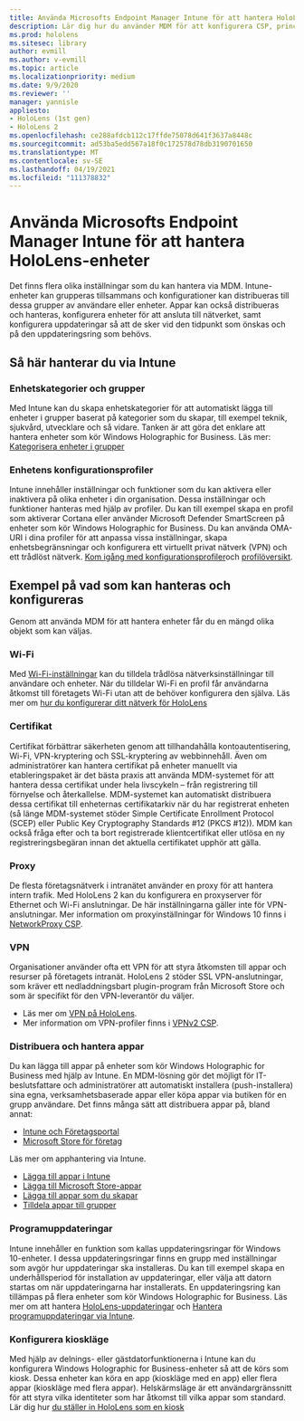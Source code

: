 ```yaml
---
title: Använda Microsofts Endpoint Manager Intune för att hantera HoloLens-enheter
description: Lär dig hur du använder MDM för att konfigurera CSP, princip och hantera HoloLens Mixed Reality-enheter i stor skala med Intune.
ms.prod: hololens
ms.sitesec: library
author: evmill
ms.author: v-evmill
ms.topic: article
ms.localizationpriority: medium
ms.date: 9/9/2020
ms.reviewer: ''
manager: yannisle
appliesto:
- HoloLens (1st gen)
- HoloLens 2
ms.openlocfilehash: ce288afdcb112c17ffde75078d641f3637a8448c
ms.sourcegitcommit: ad53ba5edd567a18f0c172578d78db3190701650
ms.translationtype: MT
ms.contentlocale: sv-SE
ms.lasthandoff: 04/19/2021
ms.locfileid: "111378832"
---
```

# <a name="using-microsofts-endpoint-manager-intune-to-manage-hololens-devices"></a>Använda Microsofts Endpoint Manager Intune för att hantera HoloLens-enheter

Det finns flera olika inställningar som du kan hantera via MDM. Intune-enheter kan grupperas tillsammans och konfigurationer kan distribueras till dessa grupper av användare eller enheter. Appar kan också distribueras och hanteras, konfigurera enheter för att ansluta till nätverket, samt konfigurera uppdateringar så att de sker vid den tidpunkt som önskas och på den uppdateringsring som behövs. 

## <a name="how-to-manage-via-intune"></a>Så här hanterar du via Intune

### <a name="device-categories-and-groups"></a>Enhetskategorier och grupper
Med Intune kan du skapa enhetskategorier för att automatiskt lägga till enheter i grupper baserat på kategorier som du skapar, till exempel teknik, sjukvård, utvecklare och så vidare. Tanken är att göra det enklare att hantera enheter som kör Windows Holographic for Business.
Läs mer: [Kategorisera enheter i grupper](https://docs.microsoft.com/mem/intune/enrollment/device-group-mapping)

### <a name="device-configuration-profiles"></a>Enhetens konfigurationsprofiler
Intune innehåller inställningar och funktioner som du kan aktivera eller inaktivera på olika enheter i din organisation. Dessa inställningar och funktioner hanteras med hjälp av profiler. Du kan till exempel skapa en profil som aktiverar Cortana eller använder Microsoft Defender SmartScreen på enheter som kör Windows Holographic for Business.
Du kan använda OMA-URI i dina profiler för att anpassa vissa inställningar, skapa enhetsbegränsningar och konfigurera ett virtuellt privat nätverk (VPN) och ett trådlöst nätverk.
[Kom igång med konfigurationsprofiler](https://docs.microsoft.com/mem/intune/configuration/device-profiles)och [profilöversikt](https://docs.microsoft.com/mem/intune/configuration/device-profile-create).

## <a name="examples-of-what-can-be-managed-and-configured"></a>Exempel på vad som kan hanteras och konfigureras

Genom att använda MDM för att hantera enheter får du en mängd olika objekt som kan väljas. 

### <a name="wi-fi"></a>Wi-Fi
Med [Wi-Fi-inställningar](https://docs.microsoft.com/mem/intune/configuration/wi-fi-settings-configure) kan du tilldela trådlösa nätverksinställningar till användare och enheter. När du tilldelar Wi-Fi en profil får användarna åtkomst till företagets Wi-Fi utan att de behöver konfigurera den själva.
Läs mer om [hur du konfigurerar ditt nätverk för HoloLens](hololens-commercial-infrastructure.md)

### <a name="certificates"></a>Certifikat
Certifikat förbättrar säkerheten genom att tillhandahålla kontoautentisering, Wi-Fi, VPN-kryptering och SSL-kryptering av webbinnehåll. Även om administratörer kan hantera certifikat på enheter manuellt via etableringspaket är det bästa praxis att använda MDM-systemet för att hantera dessa certifikat under hela livscykeln – från registrering till förnyelse och återkallelse. MDM-systemet kan automatiskt distribuera dessa certifikat till enheternas certifikatarkiv när du har registrerat enheten (så länge MDM-systemet stöder Simple Certificate Enrollment Protocol (SCEP) eller Public Key Cryptography Standards #12 (PKCS #12)). MDM kan också fråga efter och ta bort registrerade klientcertifikat eller utlösa en ny registreringsbegäran innan det aktuella certifikatet upphör att gälla. 

### <a name="proxy"></a>Proxy
De flesta företagsnätverk i intranätet använder en proxy för att hantera intern trafik. Med HoloLens 2 kan du konfigurera en proxyserver för Ethernet och Wi-Fi anslutningar. De här inställningarna gäller inte för VPN-anslutningar. Mer information om proxyinställningar för Windows 10 finns i [NetworkProxy CSP](https://docs.microsoft.com/windows/client-management/mdm/networkproxy-csp).

### <a name="vpn"></a>VPN
Organisationer använder ofta ett VPN för att styra åtkomsten till appar och resurser på företagets intranät. HoloLens 2 stöder SSL VPN-anslutningar, som kräver ett nedladdningsbart plugin-program från Microsoft Store och som är specifikt för den VPN-leverantör du väljer. 
- Läs mer om [VPN på HoloLens](hololens-network.md#vpn).
- Mer information om VPN-profiler finns i [VPNv2 CSP](https://docs.microsoft.com/windows/client-management/mdm/vpnv2-csp).

### <a name="deploy-and-manage-apps"></a>Distribuera och hantera appar
Du kan lägga till appar på enheter som kör Windows Holographic for Business med hjälp av Intune. En MDM-lösning gör det möjligt för IT-beslutsfattare och administratörer att automatiskt installera (push-installera) sina egna, verksamhetsbaserade appar eller köpa appar via butiken för en grupp användare. Det finns många sätt att distribuera appar på, bland annat:
-   [Intune och Företagsportal]( app-deploy-intune.md)
-   [Microsoft Store för företag]( app-deploy-store-business.md)

Läs mer om apphantering via Intune.
-   [Lägga till appar i Intune](https://docs.microsoft.com/mem/intune/apps/apps-add)
-   [Lägga till Microsoft Store-appar](https://docs.microsoft.com/mem/intune/apps/store-apps-windows)
-   [Lägga till appar som du skapar](https://docs.microsoft.com/mem/intune/apps/lob-apps-windows)
- [Tilldela appar till grupper](https://docs.microsoft.com/mem/intune/apps/apps-deploy)

### <a name="software-updates"></a>Programuppdateringar
Intune innehåller en funktion som kallas uppdateringsringar för Windows 10-enheter. I dessa uppdateringsringar finns en grupp med inställningar som avgör hur uppdateringar ska installeras. Du kan till exempel skapa en underhållsperiod för installation av uppdateringar, eller välja att datorn startas om när uppdateringarna har installerats. En uppdateringsring kan tillämpas på flera enheter som kör Windows Holographic for Business.
Läs mer om att hantera [HoloLens-uppdateringar](hololens-updates.md) och [Hantera programuppdateringar via Intune](https://docs.microsoft.com/mem/intune/protect/windows-update-for-business-configure).

### <a name="configure-kiosk-mode"></a>Konfigurera kioskläge
Med hjälp av delnings- eller gästdatorfunktionerna i Intune kan du konfigurera Windows Holographic for Business-enheter så att de körs som kiosk. Dessa enheter kan köra en app (kioskläge med en app) eller flera appar (kioskläge med flera appar). Helskärmsläge är ett användargränssnitt för att styra vilka identiteter som har åtkomst till vilka appar som standard.
Lär dig hur [du ställer in HoloLens som en kiosk]( hololens-kiosk.md)

